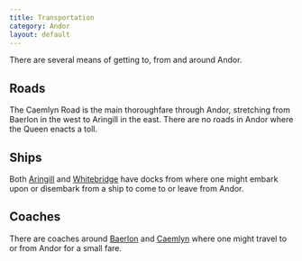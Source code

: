 ```yaml
---
title: Transportation
category: Andor
layout: default
---
```


There are several means of getting to, from and around Andor.

## Roads

The Caemlyn Road is the main thoroughfare through Andor, stretching from Baerlon
in the west to Aringill in the east. There are no roads in Andor where the Queen
enacts a toll.

## Ships

Both [Aringill](../settlements/aringill) and [Whitebridge](../settlements/whitebridge)
have docks from where one might embark upon or disembark from a ship to come to
or leave from Andor.

## Coaches

There are coaches around [Baerlon](../settlements/baerlon) and [Caemlyn](../settlements/caemlyn)
where one might travel to or from Andor for a small fare.
